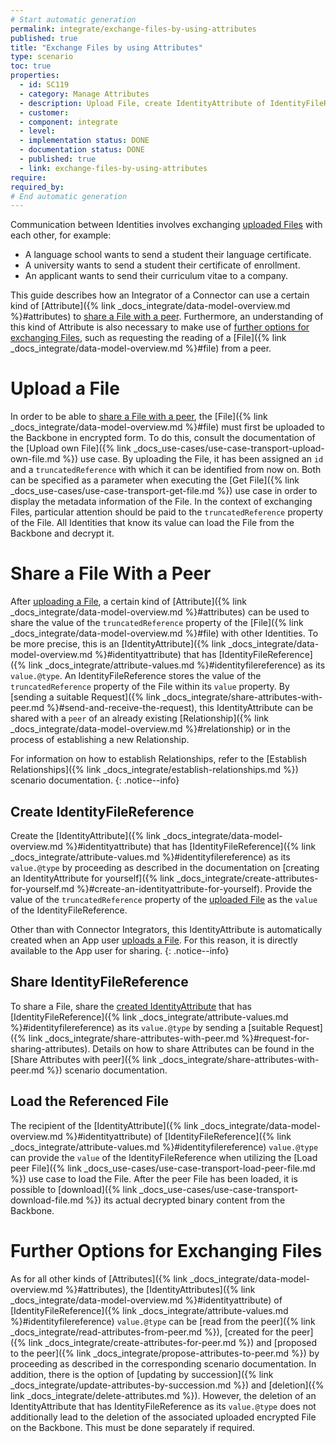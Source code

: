 ```yaml
---
# Start automatic generation
permalink: integrate/exchange-files-by-using-attributes
published: true
title: "Exchange Files by using Attributes"
type: scenario
toc: true
properties:
  - id: SC119
  - category: Manage Attributes
  - description: Upload File, create IdentityAttribute of IdentityFileReference value type for it and share this IdentityAttribute with peer in order to share the File
  - customer:
  - component: integrate
  - level:
  - implementation status: DONE
  - documentation status: DONE
  - published: true
  - link: exchange-files-by-using-attributes
require:
required_by:
# End automatic generation
---
```


Communication between Identities involves exchanging [uploaded Files](#upload-a-file) with each other, for example:

- A language school wants to send a student their language certificate.
- A university wants to send a student their certificate of enrollment.
- An applicant wants to send their curriculum vitae to a company.

This guide describes how an Integrator of a Connector can use a certain kind of [Attribute]({% link _docs_integrate/data-model-overview.md %}#attributes) to [share a File with a peer](#share-a-file-with-a-peer).
Furthermore, an understanding of this kind of Attribute is also necessary to make use of [further options for exchanging Files](#further-options-for-exchanging-files), such as requesting the reading of a [File]({% link _docs_integrate/data-model-overview.md %}#file) from a peer.

# Upload a File

In order to be able to [share a File with a peer](#share-a-file-with-a-peer), the [File]({% link _docs_integrate/data-model-overview.md %}#file) must first be uploaded to the Backbone in encrypted form.
To do this, consult the documentation of the [Upload own File]({% link _docs_use-cases/use-case-transport-upload-own-file.md %}) use case.
By uploading the File, it has been assigned an `id` and a `truncatedReference` with which it can be identified from now on.
Both can be specified as a parameter when executing the [Get File]({% link _docs_use-cases/use-case-transport-get-file.md %}) use case in order to display the metadata information of the File.
In the context of exchanging Files, particular attention should be paid to the `truncatedReference` property of the File.
All Identities that know its value can load the File from the Backbone and decrypt it.

# Share a File With a Peer

After [uploading a File](#upload-a-file), a certain kind of [Attribute]({% link _docs_integrate/data-model-overview.md %}#attributes) can be used to share the value of the `truncatedReference` property of the [File]({% link _docs_integrate/data-model-overview.md %}#file) with other Identities.
To be more precise, this is an [IdentityAttribute]({% link _docs_integrate/data-model-overview.md %}#identityattribute) that has [IdentityFileReference]({% link _docs_integrate/attribute-values.md %}#identityfilereference) as its `value.@type`.
An IdentityFileReference stores the value of the `truncatedReference` property of the File within its `value` property.
By [sending a suitable Request]({% link _docs_integrate/share-attributes-with-peer.md %}#send-and-receive-the-request), this IdentityAttribute can be shared with a `peer` of an already existing [Relationship]({% link _docs_integrate/data-model-overview.md %}#relationship) or in the process of establishing a new Relationship.

For information on how to establish Relationships, refer to the [Establish Relationships]({% link _docs_integrate/establish-relationships.md %}) scenario documentation.
{: .notice--info}

## Create IdentityFileReference

Create the [IdentityAttribute]({% link _docs_integrate/data-model-overview.md %}#identityattribute) that has [IdentityFileReference]({% link _docs_integrate/attribute-values.md %}#identityfilereference) as its `value.@type` by proceeding as described in the documentation on [creating an IdentityAttribute for yourself]({% link _docs_integrate/create-attributes-for-yourself.md %}#create-an-identityattribute-for-yourself).
Provide the value of the `truncatedReference` property of the [uploaded File](#upload-a-file) as the `value` of the IdentityFileReference.

Other than with Connector Integrators, this IdentityAttribute is automatically created when an App user [uploads a File](#upload-a-file). For this reason, it is directly available to the App user for sharing.
{: .notice--info}

## Share IdentityFileReference

To share a File, share the [created IdentityAttribute](#create-identityfilereference) that has [IdentityFileReference]({% link _docs_integrate/attribute-values.md %}#identityfilereference) as its `value.@type` by sending a [suitable Request]({% link _docs_integrate/share-attributes-with-peer.md %}#request-for-sharing-attributes).
Details on how to share Attributes can be found in the [Share Attributes with peer]({% link _docs_integrate/share-attributes-with-peer.md %}) scenario documentation.

## Load the Referenced File

The recipient of the [IdentityAttribute]({% link _docs_integrate/data-model-overview.md %}#identityattribute) of [IdentityFileReference]({% link _docs_integrate/attribute-values.md %}#identityfilereference) `value.@type` can provide the `value` of the IdentityFileReference when utilizing the [Load peer File]({% link _docs_use-cases/use-case-transport-load-peer-file.md %}) use case to load the File.
After the peer File has been loaded, it is possible to [download]({% link _docs_use-cases/use-case-transport-download-file.md %}) its actual decrypted binary content from the Backbone.

# Further Options for Exchanging Files

As for all other kinds of [Attributes]({% link _docs_integrate/data-model-overview.md %}#attributes), the [IdentityAttributes]({% link _docs_integrate/data-model-overview.md %}#identityattribute) of [IdentityFileReference]({% link _docs_integrate/attribute-values.md %}#identityfilereference) `value.@type` can be [read from the peer]({% link _docs_integrate/read-attributes-from-peer.md %}), [created for the peer]({% link _docs_integrate/create-attributes-for-peer.md %}) and [proposed to the peer]({% link _docs_integrate/propose-attributes-to-peer.md %}) by proceeding as described in the corresponding scenario documentation.
In addition, there is the option of [updating by succession]({% link _docs_integrate/update-attributes-by-succession.md %}) and [deletion]({% link _docs_integrate/delete-attributes.md %}).
However, the deletion of an IdentityAttribute that has IdentityFileReference as its `value.@type` does not additionally lead to the deletion of the associated uploaded encrypted File on the Backbone.
This must be done separately if required.
